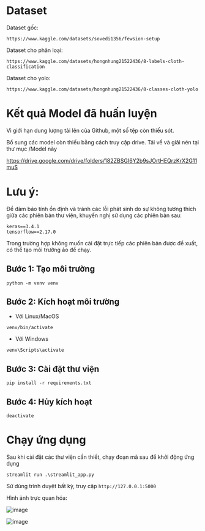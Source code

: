 # Dataset
Dataset gốc:
```
https://www.kaggle.com/datasets/sovedi1356/fewsion-setup
```

Dataset cho phân loại:
```
https://www.kaggle.com/datasets/hongnhung21522436/8-labels-cloth-classification
```

Dataset cho yolo:
```
https://www.kaggle.com/datasets/hongnhung21522436/8-classes-cloth-yolo
```

# Kết quả Model đã huấn luyện
Vì giới hạn dung lượng tải lên của Github, một số tệp còn thiếu sót.

Bổ sung các model còn thiếu bằng cách truy cập drive. Tải về và giải nén tại thư mục /Model này

https://drive.google.com/drive/folders/182ZBSGI6Y2b9sJOrtHEQrzKrX2G11muS


# **Lưu ý:** 
Để đảm bảo tính ổn định và tránh các lỗi phát sinh do sự không tương thích giữa các phiên bản thư viện, khuyến nghị sử dụng các phiên bản sau:
```
keras==3.4.1
tensorflow==2.17.0
```
Trong trường hợp không muốn cài đặt trực tiếp các phiên bản được đề xuất, có thể tạo môi trường ảo để chạy.
## Bước 1: Tạo môi trường
```
python -m venv venv
```

## Bước 2: Kích hoạt môi trường
- Với Linux/MacOS
```
venv/bin/activate
```

- Với Windows
```
venv\Scripts\activate
```

## Bước 3: Cài đặt thư viện
``` 
pip install -r requirements.txt
 ```

## Bước 4: Hủy kích hoạt
``` 
deactivate
```


# Chạy ứng dụng
Sau khi cài đặt các thư viện cần thiết, chạy đoạn mã sau để khởi động ứng dụng
```
streamlit run .\streamlit_app.py
```

Sử dùng trình duyệt bất kỳ, truy cập ```http://127.0.0.1:5000```

Hình ảnh trực quan hóa:

![image](https://github.com/user-attachments/assets/33c4d4bd-18bb-4183-a7b8-ac34be4c767b)

![image](https://github.com/user-attachments/assets/02796ef0-8fb2-4bd2-9f0f-7fd0be09e5ef)

